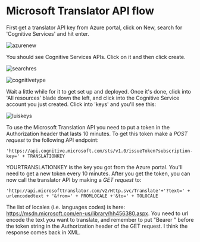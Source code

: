 # Microsoft Translator API flow

First get a translator API key from Azure portal, click on New, search for 'Cognitive Services' and hit enter. 

![azurenew](http://i.imgur.com/KyMbdK8.png)

You should see Cognitive Services APIs. Click on it and then click create. 

![searchres](http://i.imgur.com/8gvOp5I.png)

![cognitivetype](http://i.imgur.com/fTVktm7.png)

Wait a little while for it to get set up and deployed. Once it's done, click into 'All resources' blade down the left, and click into the Cognitive Service account you just created. Click into 'keys' and you'll see this:

![luiskeys](http://i.imgur.com/NpvgyXT.png)

To use the Microsoft Translation API you need to put a token in the Authorization header that lasts 10 minutes. To get this token make a *POST request* to the following API endpoint:

`'https://api.cognitive.microsoft.com/sts/v1.0/issueToken?subscription-key=' + TRANSLATIONKEY`

YOURTRANSLATIONKEY is the key you got from the Azure portal. You'll need to get a new token every 10 minutes. After you get the token, you can now call the translator API by making a *GET request* to:

`'http://api.microsofttranslator.com/v2/Http.svc/Translate'+'?text=' + urlencodedtext + '&from=' + FROMLOCALE +'&to=' + TOLOCALE`

The list of locales (i.e. languages codes) is here: https://msdn.microsoft.com/en-us/library/hh456380.aspx. You need to url encode the text you want to translate, and remember to put "Bearer " before the token string in the Authorization header of the GET request. I think the response comes back in XML. 
